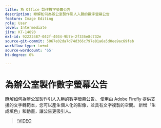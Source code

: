 ```yaml
---
title: 為 Office 製作數字螢幕公告
description: 瞭解如何為辦公室製作引人入勝的數字螢幕公告
feature: Image Editing
role: User
level: Intermediate
jira: KT-14893
exl-id: 92222487-042f-4034-9b7e-2f336e8c732e
source-git-commit: 5067e02da7d74d366c797e81a6a5d0ee9ac69feb
workflow-type: tm+mt
source-wordcount: '65'
ht-degree: 0%

---
```


# 為辦公室製作數字螢幕公告

瞭解如何為辦公室製作引人入勝的數字螢幕公告。 使用由 Adobe Firefly 提供支援的文字轉範本，您可以產生個人化的影像，並具有文字複製的空間。 新增「生成填色」和動畫，讓公告更吸引人。

>[!VIDEO](https://video.tv.adobe.com/v/3427119?quality=12&learn=on&hidetitle=true)
